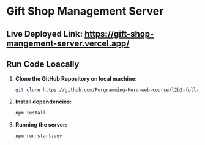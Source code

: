 # Gift Shop Management Server

## Live Deployed Link: https://gift-shop-mangement-server.vercel.app/

## Run Code Loacally

1. **Clone the GitHub Repository on local machine:**
    
    ```sh
    git clone https://github.com/Porgramming-Hero-web-course/l2b2-full-stack-a5-server-side-asif-kabir-emon.git
    ```

2. **Install dependencies:**

    ```sh
    npm install
    ```

3. **Running the server:**
    ```sh
    npm run start:dev
    ```
